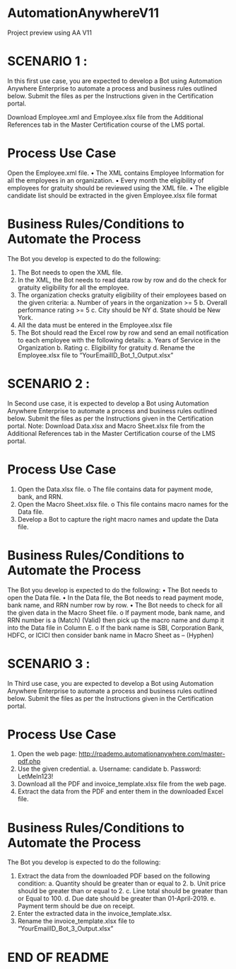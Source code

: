 # AutomationAnywhereV11
Project preview using AA V11

# SCENARIO 1 :
In this first use case, you are expected to develop a Bot using Automation Anywhere Enterprise to automate a process and business rules outlined below. Submit the files as per the Instructions given in the Certification portal.

Download Employee.xml and Employee.xlsx file from the Additional References tab in the Master Certification course of the LMS portal.

# Process Use Case
Open the Employee.xml file.
•	The XML contains Employee Information for all the employees in an organization.
•	Every month the eligibility of employees for gratuity should be reviewed using the XML file.
•	The eligible candidate list should be extracted in the given Employee.xlsx file format

# Business Rules/Conditions to Automate the Process
The Bot you develop is expected to do the following:
1.	The Bot needs to open the XML file.  
2.	In the XML, the Bot needs to read data row by row and do the check for gratuity eligibility for all the employee.
3.	The organization checks gratuity eligibility of their employees based on the given criteria:
    a.	Number of years in the organization >= 5
    b.	Overall performance rating >= 5
    c.	City should be NY
    d.	State should be New York.
4.	All the data must be entered in the Employee.xlsx file
5.	The Bot should read the Excel row by row and send an email notification to each employee with the following details:
    a.	Years of Service in the Organization
    b.	Rating
    c.	Eligibility for gratuity
    d.	Rename the Employee.xlsx file to “YourEmailID_Bot_1_Output.xlsx”
    
# SCENARIO 2 :    
In Second use case, it is expected to develop a Bot using Automation Anywhere Enterprise to automate a process and business rules outlined below. Submit the files as per the Instructions given in the Certification portal.
Note: Download Data.xlsx and Macro Sheet.xlsx file from the Additional References tab in the Master Certification course of the LMS portal.

# Process Use Case
1.	Open the Data.xlsx file.
    o	The file contains data for payment mode, bank, and RRN.
2.	Open the Macro Sheet.xlsx file.
    o	This file contains macro names for the Data file.
3.	Develop a Bot to capture the right macro names and update the Data file.

# Business Rules/Conditions to Automate the Process
The Bot you develop is expected to do the following:
•	The Bot needs to open the Data file.
•	In the Data file, the Bot needs to read payment mode, bank name, and RRN number row by row.
•	The Bot needs to check for all the given data in the Macro Sheet file.
  o	If payment mode, bank name, and RRN number is a (Match) (Valid) then pick up the macro name and dump it into the Data file in Column      E.
  o	If the bank name is SBI, Corporation Bank, HDFC, or ICICI then consider bank name in Macro Sheet as – (Hyphen)
 
# SCENARIO 3 :
In Third use case, you are expected to develop a Bot using Automation Anywhere Enterprise to automate a process and business rules outlined below. Submit the files as per the Instructions given in the Certification portal.
 
# Process Use Case
1.	Open the web page: http://rpademo.automationanywhere.com/master-pdf.php
2.	Use the given credential.
    a.	 Username: candidate
    b.	Password: LetMeIn123!
3.	Download all the PDF and invoice_template.xlsx file from the web page.
4.	Extract the data from the PDF and enter them in the downloaded Excel file.

# Business Rules/Conditions to Automate the Process
The Bot you develop is expected to do the following:
1.	Extract the data from the downloaded PDF based on the following condition:
    a.	Quantity should be greater than or equal to 2.
    b.	Unit price should be greater than or equal to 2.
    c.	Line total should be greater than or Equal to 100.
    d.	Due date should be greater than 01-April-2019.
    e.	Payment term should be due on receipt.
2.	Enter the extracted data in the invoice_template.xlsx.
3.	Rename the invoice_template.xlsx file to “YourEmailID_Bot_3_Output.xlsx”

# END OF README 
